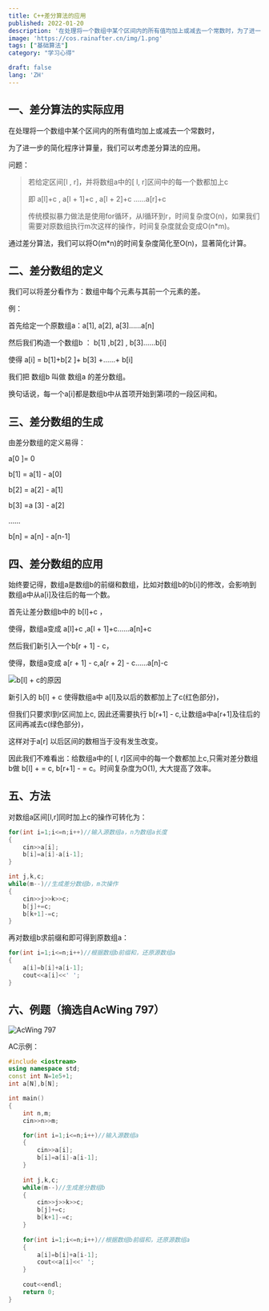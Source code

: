 ```yaml
---
title: C++差分算法的应用
published: 2022-01-20
description: '在处理将一个数组中某个区间内的所有值均加上或减去一个常数时，为了进一步的简化程序计算量，我们可以考虑差分算法的应用。'
image: 'https://cos.rainafter.cn/img/1.png'
tags: ["基础算法"]
category: "学习心得"

draft: false 
lang: 'ZH'
---
```


## 一、差分算法的实际应用

在处理将一个数组中某个区间内的所有值均加上或减去一个常数时，

为了进一步的简化程序计算量，我们可以考虑差分算法的应用。

问题：

> 若给定区间[l , r]，并将数组a中的[ l, r]区间中的每一个数都加上c
>
> 即 a[l]+c , a[l + 1]+c , a[l + 2]+c ……a[r]+c
>
> 传统模拟暴力做法是使用for循环，从l循环到r，时间复杂度O(n)，如果我们需要对原数组执行m次这样的操作，时间复杂度就会变成O(n*m)。
>

通过差分算法，我们可以将O(m*n)的时间复杂度简化至O(n)，显著简化计算。



## 二、差分数组的定义

我们可以将差分看作为：数组中每个元素与其前一个元素的差。

例：

 首先给定一个原数组a：a[1], a[2], a[3]……a[n]

 然后我们构造一个数组b ： b[1] ,b[2] , b[3]……b[i]

 使得 a[i] = b[1]+b[2 ]+ b[3] +……+ b[i]

我们把 数组b 叫做 数组a 的差分数组。

换句话说，每一个a[i]都是数组b中从首项开始到第i项的一段区间和。



## 三、差分数组的生成

由差分数组的定义易得：

a[0 ]= 0

b[1] = a[1] - a[0]

b[2] = a[2] - a[1]

b[3] =a [3] - a[2]

……

b[n] = a[n] - a[n-1]



## 四、差分数组的应用

始终要记得，数组a是数组b的前缀和数组，比如对数组b的b[i]的修改，会影响到数组a中从a[i]及往后的每一个数。

首先让差分数组b中的 b[l]+c ，

使得，数组a变成 a[l]+c ,a[l + 1]+c……a[n]+c

然后我们新引入一个b[r + 1] - c，

使得，数组a变成 a[r + 1] - c,a[r + 2] - c……a[n]-c

![b[l] + c的原因](https://cos.rainafter.cn/img/%E5%9B%BE%E7%A4%BA.png)

新引入的 b[l] + c 使得数组a中 a[l]及以后的数都加上了c(红色部分)，

但我们只要求l到r区间加上c, 因此还需要执行 b[r+1] - c,让数组a中a[r+1]及往后的区间再减去c(绿色部分)，

这样对于a[r] 以后区间的数相当于没有发生改变。

因此我们不难看出：给数组a中的[ l, r]区间中的每一个数都加上c,只需对差分数组b做 b[l] + = c, b[r+1] - = c。时间复杂度为O(1), 大大提高了效率。



## 五、方法

对数组a区间[l,r]同时加上c的操作可转化为：

```cpp
for(int i=1;i<=n;i++)//输入源数组a，n为数组a长度
{
	cin>>a[i];
	b[i]=a[i]-a[i-1];
}

int j,k,c;
while(m--)//生成差分数组b，m次操作
{
	cin>>j>>k>>c;
	b[j]+=c;
	b[k+1]-=c;
}
```

再对数组b求前缀和即可得到原数组a：

```cpp
for(int i=1;i<=n;i++)//根据数组b前缀和，还原源数组a
{
    a[i]=b[i]+a[i-1];
    cout<<a[i]<<' ';
}
```



## 六、例题（摘选自AcWing 797）

![AcWing 797](https://cos.rainafter.cn/img/AcWing.797-%E5%B7%AE%E5%88%86.png)

AC示例：

```cpp
#include <iostream>
using namespace std;
const int N=1e5+1;
int a[N],b[N];

int main()
{
    int n,m;
    cin>>n>>m;

    for(int i=1;i<=n;i++)//输入源数组a
    {
        cin>>a[i];
        b[i]=a[i]-a[i-1];
    }
    
    int j,k,c;
    while(m--)//生成差分数组b
    {
        cin>>j>>k>>c;
        b[j]+=c;
        b[k+1]-=c;
    }
    
    for(int i=1;i<=n;i++)//根据数组b前缀和，还原源数组a
    {
        a[i]=b[i]+a[i-1];
        cout<<a[i]<<' ';
    }
    
    cout<<endl;
    return 0;
}
```

